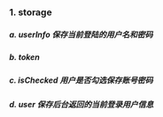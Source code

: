 ### 1. storage
#####  a.  userInfo   保存当前登陆的用户名和密码
#####  b.  token 
#####  c.  isChecked  用户是否勾选保存账号密码
#####  d.  user       保存后台返回的当前登录用户信息